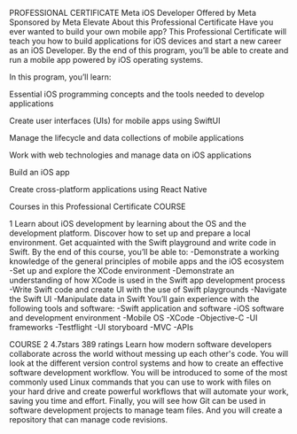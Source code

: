 PROFESSIONAL CERTIFICATE
Meta iOS Developer
Offered by
Meta
Sponsored by Meta Elevate
About this Professional Certificate
Have you ever wanted to build your own mobile app? This Professional Certificate will teach you how to build applications for iOS devices and start a new career as an iOS Developer. By the end of this program, you’ll be able to create and run a mobile app powered by iOS operating systems.

In this program, you’ll learn:

Essential iOS programming concepts and the tools needed to develop applications 

Create user interfaces (UIs) for mobile apps using SwiftUI

Manage the lifecycle and data collections of mobile applications 

Work with web technologies and manage data on iOS applications 

Build an iOS app 

Create cross-platform applications using React Native


Courses in this Professional Certificate
COURSE

1
Learn about iOS development by learning about the OS and the development platform. Discover how to set up and prepare a local environment. Get acquainted with the Swift playground and write code in Swift. By the end of this course, you’ll be able to: -Demonstrate a working knowledge of the general principles of mobile apps and the iOS ecosystem -Set up and explore the XCode environment -Demonstrate an understanding of how XCode is used in the Swift app development process -Write Swift code and create UI with the use of Swift playgrounds -Navigate the Swift UI -Manipulate data in Swift You’ll gain experience with the following tools and software: -Swift application and software -iOS software and development environment -Mobile OS -XCode -Objective-C -UI frameworks -Testflight -UI storyboard -MVC -APIs
 
 
 COURSE
2
4.7stars
389 ratings
Learn how modern software developers collaborate across the world without messing up each other's code. You will look at the different version control systems and how to create an effective software development workflow. You will be introduced to some of the most commonly used Linux commands that you can use to work with files on your hard drive and create powerful workflows that will automate your work, saving you time and effort. Finally, you will see how Git can be used in software development projects to manage team files. And you will create a repository that can manage code revisions.
 
